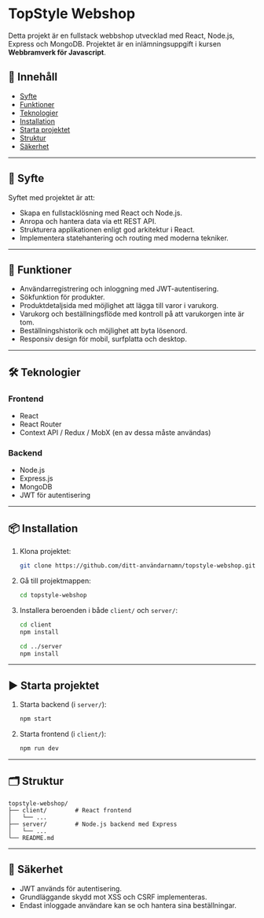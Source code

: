# TopStyle Webshop

Detta projekt är en fullstack webbshop utvecklad med React, Node.js, Express och MongoDB. Projektet är en inlämningsuppgift i kursen **Webbramverk för Javascript**.

## 🧾 Innehåll
- [Syfte](#syfte)
- [Funktioner](#funktioner)
- [Teknologier](#teknologier)
- [Installation](#installation)
- [Starta projektet](#starta-projektet)
- [Struktur](#struktur)
- [Säkerhet](#säkerhet)

---

## 🎯 Syfte

Syftet med projektet är att:
- Skapa en fullstacklösning med React och Node.js.
- Anropa och hantera data via ett REST API.
- Strukturera applikationen enligt god arkitektur i React.
- Implementera statehantering och routing med moderna tekniker.

---

## 🚀 Funktioner

- Användarregistrering och inloggning med JWT-autentisering.
- Sökfunktion för produkter.
- Produktdetaljsida med möjlighet att lägga till varor i varukorg.
- Varukorg och beställningsflöde med kontroll på att varukorgen inte är tom.
- Beställningshistorik och möjlighet att byta lösenord.
- Responsiv design för mobil, surfplatta och desktop.

---

## 🛠️ Teknologier

### Frontend
- React
- React Router
- Context API / Redux / MobX (en av dessa måste användas)

### Backend
- Node.js
- Express.js
- MongoDB
- JWT för autentisering

---

## 📦 Installation

1. Klona projektet:
   ```bash
   git clone https://github.com/ditt-användarnamn/topstyle-webshop.git
   ```

2. Gå till projektmappen:
   ```bash
   cd topstyle-webshop
   ```

3. Installera beroenden i både `client/` och `server/`:
   ```bash
   cd client
   npm install

   cd ../server
   npm install
   ```

---

## ▶️ Starta projektet

1. Starta backend (i `server/`):
   ```bash
   npm start
   ```

2. Starta frontend (i `client/`):
   ```bash
   npm run dev
   ```

---

## 🗂️ Struktur

```
topstyle-webshop/
├── client/        # React frontend
│   └── ...
├── server/        # Node.js backend med Express
│   └── ...
└── README.md
```

---

## 🔐 Säkerhet

- JWT används för autentisering.
- Grundläggande skydd mot XSS och CSRF implementeras.
- Endast inloggade användare kan se och hantera sina beställningar.
